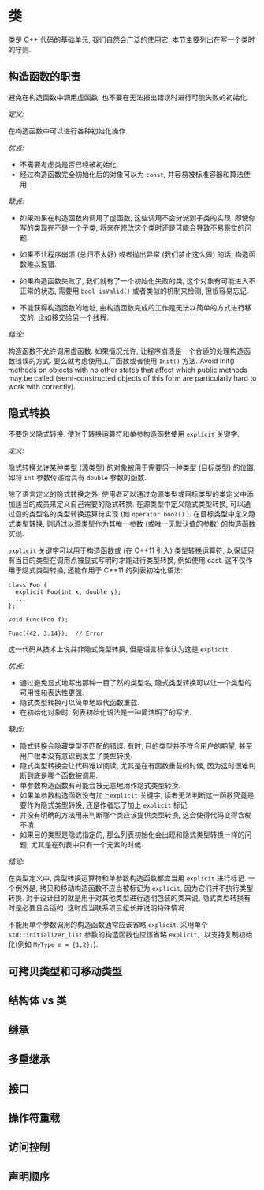 # 类

类是 C++ 代码的基础单元, 我们自然会广泛的使用它. 本节主要列出在写一个类时的守则.

## 构造函数的职责

避免在构造函数中调用虚函数, 也不要在无法报出错误时进行可能失败的初始化.

*定义:*

在构造函数中可以进行各种初始化操作.

*优点:*

- 不需要考虑类是否已经被初始化.
- 经过构造函数完全初始化后的对象可以为 `const`, 并容易被标准容器和算法使用.

*缺点:*

- 如果如果在构造函数内调用了虚函数, 这些调用不会分派到子类的实现. 即使你写的类现在不是一个子类, 将来在修改这个类时还是可能会导致不易察觉的问题.

- 如果不让程序崩溃 (总归不太好) 或者抛出异常 (我们禁止这么做) 的话, 构造函数难以报错.

- 如果构造函数失败了, 我们就有了一个初始化失败的类, 这个对象有可能进入不正常的状态, 需要用 `bool isValid()` 或者类似的机制来检测, 但很容易忘记.

 - 不能获得构造函数的地址, 由构造函数完成的工作是无法以简单的方式进行移交的. 比如移交给另一个线程.

 *结论:*

 构造函数不允许调用虚函数. 如果情况允许, 让程序崩溃是一个合适的处理构造函数错误的方式. 要么就考虑使用工厂函数或者使用 `Init()` 方法. Avoid Init() methods on objects with no other states that affect which public methods may be called (semi-constructed objects of this form are particularly hard to work with correctly).

 ## 隐式转换

 不要定义隐式转换. 使对于转换运算符和单参构造函数使用 `explicit` 关键字.

 *定义:*

 隐式转换允许某种类型 (源类型) 的对象被用于需要另一种类型 (目标类型) 的位置, 如将 `int` 参数传递给具有 `double` 参数的函数.

 除了语言定义的隐式转换之外, 使用者可以通过向源类型或目标类型的类定义中添加适当的成员来定义自己需要的隐式转换. 在源类型中定义隐式类型转换, 可以通过目的类型名的类型转换运算符实现 (如 `operator bool()` ). 在目标类型中定义隐式类型转换, 则通过以源类型作为其唯一参数 (或唯一无默认值的参数) 的构造函数实现.

`explicit` 关键字可以用于构造函数或 (在 C++11 引入) 类型转换运算符, 以保证只有当目的类型在调用点被显式写明时才能进行类型转换, 例如使用 cast. 这不仅作用于隐式类型转换, 还能作用于 C++11 的列表初始化语法:

```
class Foo {
  explicit Foo(int x, double y);
  ...
};

void Func(Foo f);
```

```
Func({42, 3.14});  // Error
```

这一代码从技术上说并非隐式类型转换, 但是语言标准认为这是 `explicit` .

*优点:*

- 通过避免显式地写出那种一目了然的类型名, 隐式类型转换可以让一个类型的可用性和表达性更强.
- 隐式类型转换可以简单地取代函数重载.
- 在初始化对象时, 列表初始化语法是一种简洁明了的写法.


*缺点:*

- 隐式转换会隐藏类型不匹配的错误. 有时, 目的类型并不符合用户的期望, 甚至用户根本没有意识到发生了类型转换.
- 隐式类型转换会让代码难以阅读, 尤其是在有函数重载的时候, 因为这时很难判断到底是哪个函数被调用.
- 单参数构造函数有可能会被无意地用作隐式类型转换.
- 如果单参数构造函数没有加上`explicit` 关键字, 读者无法判断这一函数究竟是要作为隐式类型转换, 还是作者忘了加上 `explicit` 标记.
- 并没有明确的方法用来判断哪个类应该提供类型转换, 这会使得代码变得含糊不清.
- 如果目的类型是隐式指定的, 那么列表初始化会出现和隐式类型转换一样的问题, 尤其是在列表中只有一个元素的时候.

*结论:*

在类型定义中, 类型转换运算符和单参数构造函数都应当用 `explicit` 进行标记. 一个例外是, 拷贝和移动构造函数不应当被标记为 `explicit`, 因为它们并不执行类型转换. 对于设计目的就是用于对其他类型进行透明包装的类来说, 隐式类型转换有时是必要且合适的. 这时应当联系项目组长并说明特殊情况.

不能用单个参数调用的构造函数通常应该省略 `explicit`. 采用单个 `std::initializer_list` 参数的构造函数也应该省略 `explicit`，以支持复制初始化(例如 `MyType m = {1,2};`).

## 可拷贝类型和可移动类型

## 结构体 vs 类

## 继承

## 多重继承

## 接口

## 操作符重载

## 访问控制

## 声明顺序